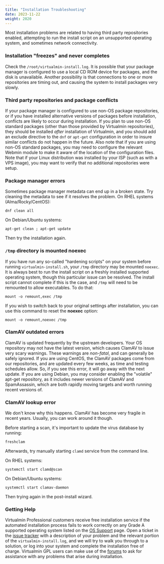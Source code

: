 ```yaml
---
title: "Installation Troubleshooting"
date: 2023-11-22
weight: 2020
---
```


Most installation problems are related to having third party repositories enabled, attempting to run the install script on an unsupported operating system, and sometimes network connectivity.

### Installation "freezes" and never completes
Check the `/root/virtualmin-install.log`. It is possible that your package manager is configured to use a local CD ROM device for packages, and the disk is unavailable. Another possibility is that connections to one or more repositories are timing out, and causing the system to install packages very slowly.

### Third party repositories and package conflicts
If your package manager is configured to use non-OS package repositories, or if you have installed alternative versions of packages before installation, conflicts are likely to occur during installation. If you plan to use non-OS standard packages (other than those provided by Virtualmin repositories), they should be installed _after_ installation of Virtualmin, and you should add an exclude directive to the `dnf` or `apt-get` configuration in order to insure similar conflicts do not happen in the future. Also note that if you are using non-OS standard packages, you may need to configure the relevant Webmin module to make it aware of the location of the configuration files. Note that if your Linux distribution was installed by your ISP (such as with a VPS image), you may want to verify that no additional repositories were setup.

### Package manager errors
Sometimes package manager metadata can end up in a broken state. Try cleaning the metadata to see if it resolves the problem. On RHEL systems (Alma/Rocky/CentOS):

```
dnf clean all
```

On Debian/Ubuntu systems:

```
apt-get clean ; apt-get update
```

Then try the installation again.

### `/tmp` directory is mounted noexec

If you have run any so-called "hardening scripts" on your system before running `virtualmin-install.sh`, your `/tmp` directory may be mounted `noexec`. It is always best to run the install script on a freshly installed supported operating system, though this particular issue can be resolved. The install script cannot complete if this is the case, and `/tmp` will need to be remounted to allow executables. To do that:

```
mount -o remount,exec /tmp
```

If you wish to switch back to your original settings after installation, you can use this command to reset the **noexec** option:

```
mount -o remount,noexec /tmp
```

### ClamAV outdated errors
ClamAV is updated frequently by the upstream developers. Your OS repository may not have the latest version, which causes ClamAV to issue very scary warnings. These warnings are *non-fatal*, and can generally be safely ignored. If you are using CentOS, the ClamAV packages come from our repositories, and are updated every few weeks, as time and testing schedules allow. So, if you see this error, it will go away with the next update. If you are using Debian, you may consider enabling the "volatile" apt-get repository, as it includes newer versions of ClamAV and SpamAssassin, which are both rapidly moving targets and worth running recent versions of.

### ClamAV lookup error
We don't know why this happens. ClamAV has become very fragile in recent years. Usually, you can work around it though.

Before starting a scan, it's important to update the virus database by running:

```
freshclam
```

Afterwards, try manually starting `clamd` service from the command line.

On RHEL systems:

```
systemctl start clamd@scan
```

On Debian/Ubuntu systems:

```
systemctl start clamav-daemon
```

Then trying again in the post-install wizard.

### Getting Help
Virtualmin Professional customers receive free installation service if the automated installation process fails to work correctly on any Grade A supported operating system listed on the [OS Support](/docs/os-support/) page. Open a ticket in the [issue tracker](/support/) with a description of your problem and the relevant portion of the `virtualmin-install.log`, and we will try to walk you through to a solution, or log into your system and complete the installation free of charge. Virtualmin GPL users can make use of the [forums](https://forum.virtualmin.com/) to ask for assistance with any problems that arise during installation.